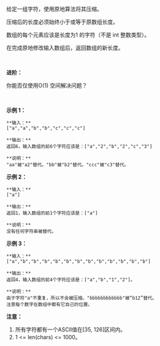 给定一组字符，使用原地算法将其压缩。

压缩后的长度必须始终小于或等于原数组长度。

数组的每个元素应该是长度为1 的字符（不是 int 整数类型）。

在完成原地修改输入数组后，返回数组的新长度。

 

**进阶：**

你能否仅使用O(1) 空间解决问题？

 

**示例 1：**
```
**输入：**
["a","a","b","b","c","c","c"]

**输出：**
返回6，输入数组的前6个字符应该是：["a","2","b","2","c","3"]

**说明：**
"aa"被"a2"替代。"bb"被"b2"替代。"ccc"被"c3"替代。
```
**示例 2：**
```
**输入：**
["a"]

**输出：**
返回1，输入数组的前1个字符应该是：["a"]

**说明：**
没有任何字符串被替代。
```
**示例 3：**
```
**输入：**
["a","b","b","b","b","b","b","b","b","b","b","b","b"]

**输出：**
返回4，输入数组的前4个字符应该是：["a","b","1","2"]。

**说明：**
由于字符"a"不重复，所以不会被压缩。"bbbbbbbbbbbb"被“b12”替代。
注意每个数字在数组中都有它自己的位置。
```
**注意：**

1. 所有字符都有一个ASCII值在[35, 126]区间内。
1. 1 <= len(chars) <= 1000。
